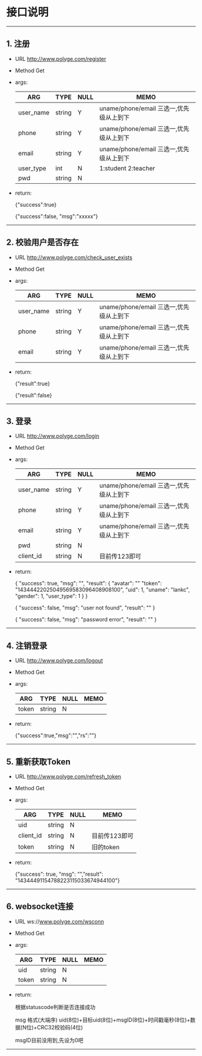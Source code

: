 # 接口说明
---
## 1. 注册

* URL http://www.polyge.com/register

* Method Get

* args:

	| ARG       |TYPE  | NULL | MEMO |
	| --------- |----  |----- | ---- |
	| user_name |string| Y    | uname/phone/email 三选一,优先级从上到下     |
	| phone     |string| Y    | uname/phone/email 三选一,优先级从上到下     |
	| email     |string| Y    | uname/phone/email 三选一,优先级从上到下     |
	| user_type |int   | N    | 1:student 2:teacher |
	| pwd       |string| N    |      |


* return:
 	
	 {"success":true}
	 
	 {"success":false, "msg":"xxxxx"}
	
---
## 2. 校验用户是否存在

* URL http://www.polyge.com/check_user_exists

* Method Get

* args:

	| ARG       |TYPE  | NULL | MEMO |
	| --------- |----  |----- | ---- |
	| user_name |string| Y    | uname/phone/email 三选一,优先级从上到下     |
	| phone     |string| Y    | uname/phone/email 三选一,优先级从上到下     |
	| email     |string| Y    | uname/phone/email 三选一,优先级从上到下     |
	
* return:
 	
	 {"result":true}
	 
     {"result":false}
	
	
---
## 3. 登录

* URL http://www.polyge.com/login

* Method Get

* args:

	| ARG       |TYPE  | NULL | MEMO |
	| --------- |----  |----- | ---- |
	| user_name |string| Y    | uname/phone/email 三选一,优先级从上到下     |
	| phone     |string| Y    | uname/phone/email 三选一,优先级从上到下     |
	| email     |string| Y    | uname/phone/email 三选一,优先级从上到下     |
	| pwd       |string| N    |      |
	| client_id |string| N    | 目前传123即可 |
	
* return:
 	
	 {
       	"success": true,
  		"msg": "",
  		"result": {
  			"avatar": ""
    		"token": "14344422025049569583096408908100",
		    "uid": 1,
		    "uname": "lankc",
		    "gender": 1,
		    "user_type": 1
		}
	}
	
	
	{
  		"success": false,
  		"msg": "user not found",
		"result": ""
	}
	
	{
  		"success": false,
  		"msg": "password error",
  		"result": ""
	}

---
## 4. 注销登录

* URL http://www.polyge.com/logout

* Method Get

* args:

	| ARG       |TYPE  | NULL | MEMO |
	| --------- |----  |----- | ---- |
	| token     |string| N    |      |
	
* return:
 	
	 {"success":true,"msg":"","rs":""}
	
	
---
## 5. 重新获取Token

* URL http://www.polyge.com/refresh_token

* Method Get

* args:

	| ARG       |TYPE  | NULL | MEMO |
	| --------- |----  |----- | ---- |
	| uid       |string| N    |      |
	| client_id |string| N    | 目前传123即可 |
	| token     |string| N    |  旧的token      |
	
* return:
 	
	{"success": true, "msg": "","result": "14344491154788223115033674944100"}
	
	
---
	
## 6. websocket连接

* URL ws://www.polyge.com/wsconn

* Method Get

* args:

	| ARG       |TYPE  | NULL | MEMO |
	| --------- |----  |----- | ---- |
	| uid       |string| N    |      |
	| token     |string| N    |      |
	
* return:
 	
	根据statuscode判断是否连接成功
	
	msg 格式(大端序) uid(8位)+目标uid(8位)+msgID(8位)+时间戳毫秒(8位)+数据(N位)+CRC32校验码(4位)
	
	msgID目前没用到,先设为0吧
	
---
 




